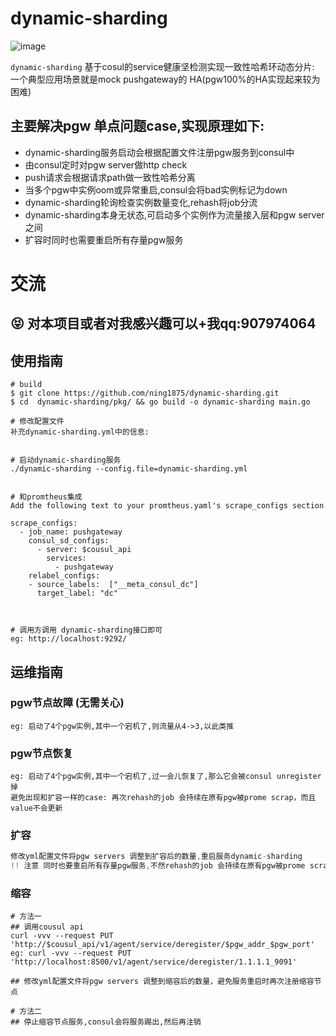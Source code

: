 # dynamic-sharding 


![image](https://github.com/ning1875/dynamic-sharding/blob/master/images/log.jpg)


`dynamic-sharding`  基于cosul的service健康坚检测实现一致性哈希环动态分片:
一个典型应用场景就是mock pushgateway的 HA(pgw100%的HA实现起来较为困难)

主要解决pgw 单点问题case,实现原理如下: 
- 
- dynamic-sharding服务启动会根据配置文件注册pgw服务到consul中
- 由consul定时对pgw server做http check
- push请求会根据请求path做一致性哈希分离 
- 当多个pgw中实例oom或异常重启,consul会将bad实例标记为down
- dynamic-sharding轮询检查实例数量变化,rehash将job分流
- dynamic-sharding本身无状态,可启动多个实例作为流量接入层和pgw server之间
- 扩容时同时也需要重启所有存量pgw服务


# 交流
## :stuck_out_tongue_closed_eyes:	 对本项目或者对我感兴趣可以+我qq:907974064 


## 使用指南
   

```
# build
$ git clone https://github.com/ning1875/dynamic-sharding.git
$ cd  dynamic-sharding/pkg/ && go build -o dynamic-sharding main.go 

# 修改配置文件
补充dynamic-sharding.yml中的信息:


# 启动dynamic-sharding服务
./dynamic-sharding --config.file=dynamic-sharding.yml

 
# 和promtheus集成 
Add the following text to your promtheus.yaml's scrape_configs section

scrape_configs:
  - job_name: pushgateway
    consul_sd_configs:
      - server: $cousul_api
        services:
          - pushgateway
    relabel_configs:
    - source_labels:  ["__meta_consul_dc"]
      target_label: "dc"



# 调用方调用 dynamic-sharding接口即可 
eg: http://localhost:9292/

```

## 运维指南

### pgw节点故障 (无需关心) 
```apple js
eg: 启动了4个pgw实例,其中一个宕机了,则流量从4->3,以此类推
```

### pgw节点恢复 
```apple js
eg: 启动了4个pgw实例,其中一个宕机了,过一会儿恢复了,那么它会被consul unregister掉
避免出现和扩容一样的case: 再次rehash的job 会持续在原有pgw被prome scrap，而且value不会更新
```


### 扩容
```c
修改yml配置文件将pgw servers 调整到扩容后的数量,重启服务dynamic-sharding 
!! 注意 同时也要重启所有存量pgw服务,不然rehash的job 会持续在原有pgw被prome scrap，而且value不会更新

```

### 缩容

```apple js
# 方法一
## 调用cousul api  
curl -vvv --request PUT 'http://$cousul_api/v1/agent/service/deregister/$pgw_addr_$pgw_port'
eg: curl -vvv --request PUT 'http://localhost:8500/v1/agent/service/deregister/1.1.1.1_9091'

## 修改yml配置文件将pgw servers 调整到缩容后的数量，避免服务重启时再次注册缩容节点

# 方法二
## 停止缩容节点服务,consul会将服务踢出,然后再注销

```

